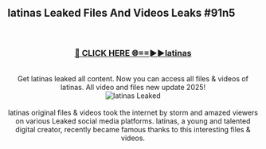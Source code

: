 ## latinas Leaked Files And Videos Leaks #91n5
<br>
<div align="center">
<h3><a href="https://watchclip.my.id/latinas" rel="nofollow">🔴 CLICK HERE 🌐==►►latinas</a></h3>
<br>
Get latinas leaked all content. Now you can access all files & videos of latinas. All video and files new update 2025!
<br>
<a href="https://watchclip.my.id/latinas" rel="nofollow" data-target="animated-image.originalLink"><img src="https://i.ibb.co.com/WyWwxjT/player-gif2.gif" alt="latinas Leaked" style="max-width: 100%; display: inline-block;" data-target="animated-image.originalImage"></a>
<br><br>
latinas original files & videos took the internet by storm and amazed viewers on various Leaked social media platforms. latinas, a young and talented digital creator, recently became famous thanks to this interesting files & videos.
</div>
<br>